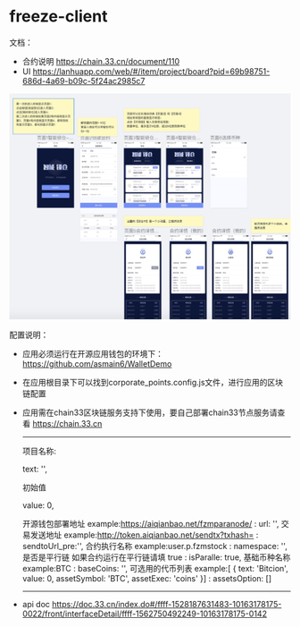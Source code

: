 # freeze-client

文档：
- 合约说明 https://chain.33.cn/document/110
- UI https://lanhuapp.com/web/#/item/project/board?pid=69b98751-686d-4a69-b09c-5f24ac2985c7

![UI](./docs/UI.jpg)

配置说明：
- 应用必须运行在开源应用钱包的环境下：https://github.com/asmain6/WalletDemo
- 在应用根目录下可以找到corporate_points.config.js文件，进行应用的区块链配置
- 应用需在chain33区块链服务支持下使用，要自己部署chain33节点服务请查看 https://chain.33.cn
  
  ---

  项目名称:
  
    text: '',
    
  初始值
  
    value: 0,
    
  开源钱包部署地址 example:https://aiqianbao.net/fzmparanode/ :
    url: '',
  交易发送地址 example:http://token.aiqianbao.net/sendtx?txhash= :
    sendtoUrl_pre:'',
  合约执行名称  example:user.p.fzmstock :
    namespace: '',
  是否是平行链 如果合约运行在平行链请填 true :
    isParalle: true,
  基础币种名称 example:BTC :
    baseCoins: '',
  可选用的代币列表 example:[ { text: 'Bitcion', value: 0, assetSymbol: 'BTC', assetExec: 'coins' }] :
    assetsOption: []


    ---


- api doc https://doc.33.cn/index.do#/ffff-1528187631483-10163178175-0022/front/interfaceDetail/ffff-1562750492249-10163178175-0142

